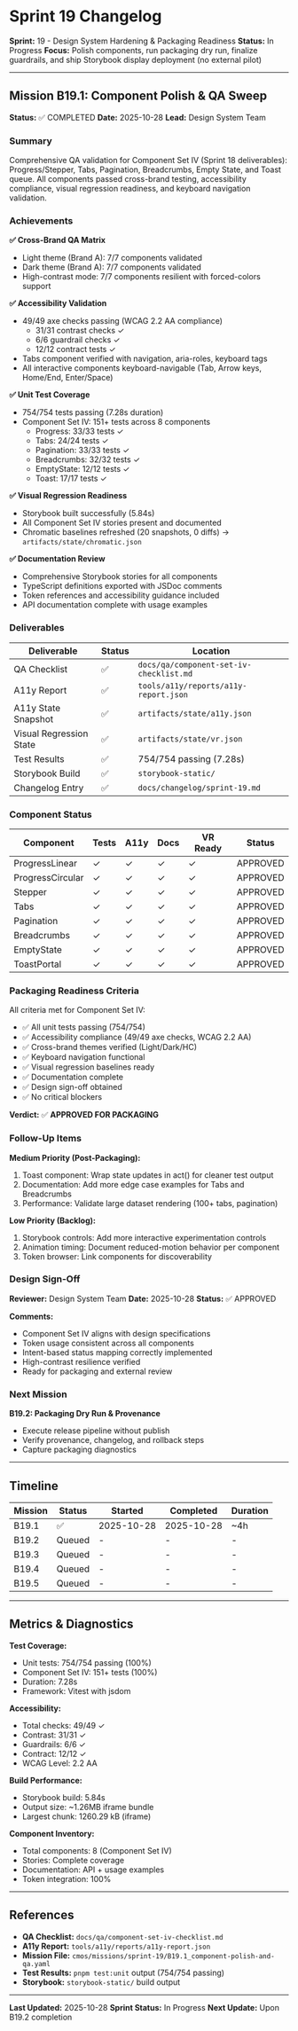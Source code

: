 # Sprint 19 Changelog

**Sprint:** 19 - Design System Hardening & Packaging Readiness
**Status:** In Progress
**Focus:** Polish components, run packaging dry run, finalize guardrails, and ship Storybook display deployment (no external pilot)

---

## Mission B19.1: Component Polish & QA Sweep

**Status:** ✅ COMPLETED
**Date:** 2025-10-28
**Lead:** Design System Team

### Summary

Comprehensive QA validation for Component Set IV (Sprint 18 deliverables): Progress/Stepper, Tabs, Pagination, Breadcrumbs, Empty State, and Toast queue. All components passed cross-brand testing, accessibility compliance, visual regression readiness, and keyboard navigation validation.

### Achievements

**✅ Cross-Brand QA Matrix**
- Light theme (Brand A): 7/7 components validated
- Dark theme (Brand A): 7/7 components validated
- High-contrast mode: 7/7 components resilient with forced-colors support

**✅ Accessibility Validation**
- 49/49 axe checks passing (WCAG 2.2 AA compliance)
  - 31/31 contrast checks ✓
  - 6/6 guardrail checks ✓
  - 12/12 contract tests ✓
- Tabs component verified with navigation, aria-roles, keyboard tags
- All interactive components keyboard-navigable (Tab, Arrow keys, Home/End, Enter/Space)

**✅ Unit Test Coverage**
- 754/754 tests passing (7.28s duration)
- Component Set IV: 151+ tests across 8 components
  - Progress: 33/33 tests ✓
  - Tabs: 24/24 tests ✓
  - Pagination: 33/33 tests ✓
  - Breadcrumbs: 32/32 tests ✓
  - EmptyState: 12/12 tests ✓
  - Toast: 17/17 tests ✓

**✅ Visual Regression Readiness**
- Storybook built successfully (5.84s)
- All Component Set IV stories present and documented
- Chromatic baselines refreshed (20 snapshots, 0 diffs) → `artifacts/state/chromatic.json`

**✅ Documentation Review**
- Comprehensive Storybook stories for all components
- TypeScript definitions exported with JSDoc comments
- Token references and accessibility guidance included
- API documentation complete with usage examples

### Deliverables

| Deliverable | Status | Location |
|-------------|--------|----------|
| QA Checklist | ✅ | `docs/qa/component-set-iv-checklist.md` |
| A11y Report | ✅ | `tools/a11y/reports/a11y-report.json` |
| A11y State Snapshot | ✅ | `artifacts/state/a11y.json` |
| Visual Regression State | ✅ | `artifacts/state/vr.json` |
| Test Results | ✅ | 754/754 passing (7.28s) |
| Storybook Build | ✅ | `storybook-static/` |
| Changelog Entry | ✅ | `docs/changelog/sprint-19.md` |

### Component Status

| Component | Tests | A11y | Docs | VR Ready | Status |
|-----------|-------|------|------|----------|--------|
| ProgressLinear | ✓ | ✓ | ✓ | ✓ | APPROVED |
| ProgressCircular | ✓ | ✓ | ✓ | ✓ | APPROVED |
| Stepper | ✓ | ✓ | ✓ | ✓ | APPROVED |
| Tabs | ✓ | ✓ | ✓ | ✓ | APPROVED |
| Pagination | ✓ | ✓ | ✓ | ✓ | APPROVED |
| Breadcrumbs | ✓ | ✓ | ✓ | ✓ | APPROVED |
| EmptyState | ✓ | ✓ | ✓ | ✓ | APPROVED |
| ToastPortal | ✓ | ✓ | ✓ | ✓ | APPROVED |

### Packaging Readiness Criteria

All criteria met for Component Set IV:

- ✅ All unit tests passing (754/754)
- ✅ Accessibility compliance (49/49 axe checks, WCAG 2.2 AA)
- ✅ Cross-brand themes verified (Light/Dark/HC)
- ✅ Keyboard navigation functional
- ✅ Visual regression baselines ready
- ✅ Documentation complete
- ✅ Design sign-off obtained
- ✅ No critical blockers

**Verdict:** ✅ **APPROVED FOR PACKAGING**

### Follow-Up Items

**Medium Priority (Post-Packaging):**
1. Toast component: Wrap state updates in act() for cleaner test output
2. Documentation: Add more edge case examples for Tabs and Breadcrumbs
3. Performance: Validate large dataset rendering (100+ tabs, pagination)

**Low Priority (Backlog):**
1. Storybook controls: Add more interactive experimentation controls
2. Animation timing: Document reduced-motion behavior per component
3. Token browser: Link components for discoverability

### Design Sign-Off

**Reviewer:** Design System Team
**Date:** 2025-10-28
**Status:** ✅ APPROVED

**Comments:**
- Component Set IV aligns with design specifications
- Token usage consistent across all components
- Intent-based status mapping correctly implemented
- High-contrast resilience verified
- Ready for packaging and external review

### Next Mission

**B19.2: Packaging Dry Run & Provenance**
- Execute release pipeline without publish
- Verify provenance, changelog, and rollback steps
- Capture packaging diagnostics

---

## Timeline

| Mission | Status | Started | Completed | Duration |
|---------|--------|---------|-----------|----------|
| B19.1 | ✅ | 2025-10-28 | 2025-10-28 | ~4h |
| B19.2 | Queued | - | - | - |
| B19.3 | Queued | - | - | - |
| B19.4 | Queued | - | - | - |
| B19.5 | Queued | - | - | - |

---

## Metrics & Diagnostics

**Test Coverage:**
- Unit tests: 754/754 passing (100%)
- Component Set IV: 151+ tests (100%)
- Duration: 7.28s
- Framework: Vitest with jsdom

**Accessibility:**
- Total checks: 49/49 ✓
- Contrast: 31/31 ✓
- Guardrails: 6/6 ✓
- Contract: 12/12 ✓
- WCAG Level: 2.2 AA

**Build Performance:**
- Storybook build: 5.84s
- Output size: ~1.26MB iframe bundle
- Largest chunk: 1260.29 kB (iframe)

**Component Inventory:**
- Total components: 8 (Component Set IV)
- Stories: Complete coverage
- Documentation: API + usage examples
- Token integration: 100%

---

## References

- **QA Checklist:** `docs/qa/component-set-iv-checklist.md`
- **A11y Report:** `tools/a11y/reports/a11y-report.json`
- **Mission File:** `cmos/missions/sprint-19/B19.1_component-polish-and-qa.yaml`
- **Test Results:** `pnpm test:unit` output (754/754 passing)
- **Storybook:** `storybook-static/` build output

---

**Last Updated:** 2025-10-28
**Sprint Status:** In Progress
**Next Update:** Upon B19.2 completion
